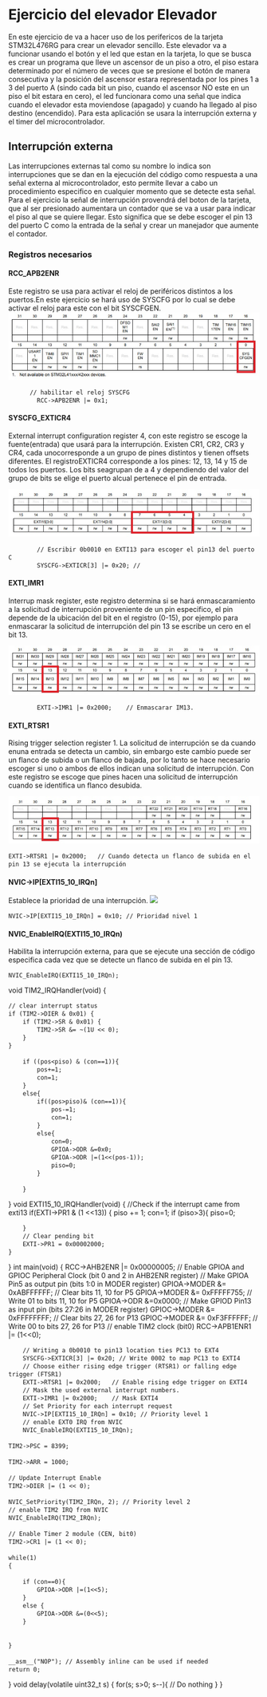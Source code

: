 # Ejercicio del elevador Elevador
En este ejercicio de va a hacer uso de los perifericos de la tarjeta STM32L476RG para crear un elevador sencillo. Este elevador va a funcionar usando el botón y el led que estan en la tarjeta, lo que se busca es crear un programa que lleve un ascensor de un piso a otro, el piso estara determinado por el número de veces que se presione el botón de manera consecutiva y la posición del ascensor estara representada por los pines 1 a 3 del puerto A (sindo cada bit un piso, cuando el ascensor NO este en un piso el bit estara en cero), el led funcionara como una señal que indica cuando el elevador esta moviendose (apagado) y cuando ha llegado al piso destino (encendido).
Para esta aplicación se usara la interrupción externa y el timer del microcontrolador.
## Interrupción externa
Las interrupciones externas tal como su nombre lo indica son interrupciones que se dan en la ejecución del código como respuesta a una señal externa al microcontrolador, esto permite llevar a cabo un procedimiento especifico en cualquier momento que se detecte esta señal. Para el ejercicio la señal de interrupción provendrá del boton de la tarjeta, que al ser presionado aumentara un contador que se va a usar para indicar el piso al que se quiere llegar. Esto significa que se debe escoger el pin 13 del puerto C como la entrada de la señal y crear un manejador que aumente el contador.
### Registros necesarios
#### RCC_APB2ENR
Este registro se usa para activar el reloj de periféricos distintos a los puertos.En este ejercicio se hará uso de SYSCFG por lo cual se debe activar el reloj para este con el bit SYSCFGEN.
![](https://github.com/alramijara/ADC/blob/master/syscfgen.jpg)
```
      // habilitar el reloj SYSCFG 
    	RCC->APB2ENR |= 0x1;
```
#### SYSCFG_EXTICR4
External interrupt configuration register 4, con este registro se escoge la fuente(entrada) que usará para la interrupción. Existen CR1, CR2, CR3 y CR4, cada unocorresponde a un grupo de pines distintos y tienen offsets diferentes. El registroEXTICR4 corresponde a los pines: 12, 13, 14 y 15 de todos los puertos. Los bits seagrupan de a 4 y dependiendo del valor del grupo de bits se elige el puerto alcual pertenece el pin de entrada.

![](https://github.com/alramijara/ADC/blob/master/syscfgexti.jpg)
```
    	// Escribir 0b0010 en EXTI13 para escoger el pin13 del puerto C
    	SYSCFG->EXTICR[3] |= 0x20; // 
```
#### EXTI_IMR1
Interrup mask register, este registro determina si se hará enmascaramiento a la solicitud de interrupción proveniente de un pin especifico, el pin depende de la ubicación del bit en el registro (0-15), por ejemplo para enmascarar la solicitud de interrupción del pin 13 se escribe un cero en el bit 13.

![](https://github.com/alramijara/ADC/blob/master/exti_imr.jpg)
```
    	EXTI->IMR1 |= 0x2000;    // Enmascarar IM13.
```

####   EXTI_RTSR1
Rising trigger selection register 1. La solicitud de interrupción se da cuando enuna entrada se detecta un cambio, sin embargo este cambio puede ser un flanco de subida o un flanco de bajada, por lo tanto se hace necesario escoger si uno o ambos de ellos indican una solicitud de interrupción. Con este registro se escoge que pines hacen una solicitud de interrupción cuando se identifica un flanco desubida.

![](https://github.com/alramijara/ADC/blob/master/exti_rtsr1.jpg)
```
EXTI->RTSR1 |= 0x2000;   // Cuando detecta un flanco de subida en el pin 13 se ejecuta la interrupción
```
####   NVIC->IP[EXTI15_10_IRQn] 
Establece la prioridad de una interrupción. 
![](https://github.com/alramijara/ADC/blob/master/nvic_ipr.jpg)
```
NVIC->IP[EXTI15_10_IRQn] = 0x10; // Prioridad nivel 1
```
#### NVIC_EnableIRQ(EXTI15_10_IRQn)
Habilita la interrupción externa, para que se ejecute una sección de código especifica cada vez que se detecte un flanco de subida en el pin 13.

```
NVIC_EnableIRQ(EXTI15_10_IRQn);
```
void TIM2_IRQHandler(void)
{

    // clear interrupt status
    if (TIM2->DIER & 0x01) {
        if (TIM2->SR & 0x01) {
            TIM2->SR &= ~(1U << 0);
        }
    }

    	if ((pos<piso) & (con==1)){
    		pos+=1;
    		con=1;
    	}
    	else{
    		if((pos>piso)& (con==1)){
    			pos-=1;
    			con=1;
    		}
    		else{
    			con=0;
    			GPIOA->ODR &=0x0;
    			GPIOA->ODR |=(1<<(pos-1));
    			piso=0;
    		}

    	}


}
void EXTI15_10_IRQHandler(void)
{
	//Check if the interrupt came from exti13
	if(EXTI->PR1 & (1 <<13)) {
		piso += 1;
		con=1;
		if (piso>3){
			piso=0;

		}
		// Clear pending bit
		EXTI->PR1 = 0x00002000;
	}
}
int main(void)
{
	RCC->AHB2ENR |= 0x00000005;
	// Enable GPIOA and GPIOC Peripheral Clock (bit 0 and 2 in AHB2ENR register)
	// Make GPIOA Pin5 as output pin (bits 1:0 in MODER register)
	GPIOA->MODER &= 0xABFFFFFF;		// Clear bits 11, 10 for P5
	GPIOA->MODER &= 0xFFFFF755;		// Write 01 to bits 11, 10 for P5
	GPIOA->ODR &=0x0000;
	// Make GPIOD Pin13 as input pin (bits 27:26 in MODER register)
	GPIOC->MODER &= 0xFFFFFFFF;		// Clear bits 27, 26 for P13
	GPIOC->MODER &= 0xF3FFFFFF;		// Write 00 to bits 27, 26 for P13
    // enable TIM2 clock (bit0)
    RCC->APB1ENR1 |= (1<<0);


    	// Writing a 0b0010 to pin13 location ties PC13 to EXT4
    	SYSCFG->EXTICR[3] |= 0x20; // Write 0002 to map PC13 to EXTI4
    	// Choose either rising edge trigger (RTSR1) or falling edge trigger (FTSR1)
    	EXTI->RTSR1 |= 0x2000;   // Enable rising edge trigger on EXTI4
    	// Mask the used external interrupt numbers.
    	EXTI->IMR1 |= 0x2000;    // Mask EXTI4
    	// Set Priority for each interrupt request
    	NVIC->IP[EXTI15_10_IRQn] = 0x10; // Priority level 1
    	// enable EXT0 IRQ from NVIC
    	NVIC_EnableIRQ(EXTI15_10_IRQn);

    TIM2->PSC = 8399;

    TIM2->ARR = 1000;

    // Update Interrupt Enable
    TIM2->DIER |= (1 << 0);

    NVIC_SetPriority(TIM2_IRQn, 2); // Priority level 2
    // enable TIM2 IRQ from NVIC
    NVIC_EnableIRQ(TIM2_IRQn);

    // Enable Timer 2 module (CEN, bit0)
    TIM2->CR1 |= (1 << 0);

	while(1)
	{

		if (con==0){
			GPIOA->ODR |=(1<<5);
		}
		else {
			GPIOA->ODR &=(0<<5);
		}


	}

	__asm__("NOP"); // Assembly inline can be used if needed
	return 0;
}
void delay(volatile uint32_t s)
{
    for(s; s>0; s--){
        // Do nothing
    }
}
